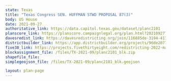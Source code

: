 ```yaml
---
state: Texas
title: "Texas Congress SEN. HUFFMAN STWD PROPOSAL 87(3)"
body: US House
date: 2021-09-27
authoritative_link: https://data.capitol.texas.gov/dataset/planc2101
planscore_link: https://planscore.campaignlegal.org/plan.html?20210927T151218.823845785Z
davesredist_link: https://davesredistricting.org/join/116885de-3194-4130-b009-92ad813a0246
districtbuilder_link: https://app.districtbuilder.org/projects/96de2077-bd24-4226-b68a-2eb4560cb906
five38_link: https://projects.fivethirtyeight.com/redistricting-2022-maps/texas/draft_plan_1/
blockassignment_file: /files/TX-2021-09/planc2101_blk.zip
shapefile_file:
simplegeojson_file: /files/TX-2021-09/planc2101_blk.geojson

layout: plan-page
---
```

